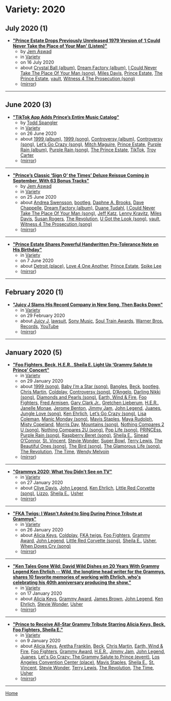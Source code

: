 # Variety: 2020

## July 2020 (1)

 - [**"Prince Estate Drops Previously Unreleased 1979 Version of ‘I Could Never Take the Place of Your Man’ (Listen)"**](https://variety.com/2020/music/news/prince-unreleased-i-could-never-take-the-place-listen-1234708369/)
    - by [Jem Aswad](../../../authors/jem-aswad/index.md)
    - in [Variety](../../../publications/u-z/variety/index.md)
    - on 16 July 2020
    - about [Crystal Ball (album)](../../../topics/album/crystal-ball/index.md), [Dream Factory (album)](../../../topics/album/dream-factory/index.md), [I Could Never Take The Place Of Your Man (song)](../../../topics/song/i-could-never-take-the-place-of-your-man/index.md), [Miles Davis](../../../topics/miles-davis/index.md), [Prince Estate](../../../topics/prince-estate/index.md), [The Prince Estate](../../../topics/the-prince-estate/index.md), [vault](../../../topics/vault/index.md), [Witness 4 The Prosecution (song)](../../../topics/song/witness-4-the-prosecution/index.md)
    - ([mirror](https://web.archive.org/web/*/https://variety.com/2020/music/news/prince-unreleased-i-could-never-take-the-place-listen-1234708369/))

----

## June 2020 (3)

 - [**"TikTok App Adds Prince’s Entire Music Catalog"**](https://variety.com/2020/digital/news/tiktok-princes-music-catalog-1234691489/)
    - by [Todd Spangler](../../../authors/todd-spangler/index.md)
    - in [Variety](../../../publications/u-z/variety/index.md)
    - on 26 June 2020
    - about [1999 (album)](../../../topics/album/1999/index.md), [1999 (song)](../../../topics/song/1999/index.md), [Controversy (album)](../../../topics/album/controversy/index.md), [Controversy (song)](../../../topics/song/controversy/index.md), [Let’s Go Crazy (song)](../../../topics/song/let-s-go-crazy/index.md), [Mitch Maguire](../../../topics/mitch-maguire/index.md), [Prince Estate](../../../topics/prince-estate/index.md), [Purple Rain (album)](../../../topics/album/purple-rain/index.md), [Purple Rain (song)](../../../topics/song/purple-rain/index.md), [The Prince Estate](../../../topics/the-prince-estate/index.md), [TikTok](../../../topics/tiktok/index.md), [Troy Carter](../../../topics/troy-carter/index.md)
    - ([mirror](https://web.archive.org/web/*/https://variety.com/2020/digital/news/tiktok-princes-music-catalog-1234691489/))

----

 - [**"Prince’s Classic ‘Sign O’ the Times’ Deluxe Reissue Coming in September, With 63 Bonus Tracks"**](https://variety.com/2020/music/news/prince-sign-o-the-times-deluxe-reissue-bonus-tracks-1234689805/)
    - by [Jem Aswad](../../../authors/jem-aswad/index.md)
    - in [Variety](../../../publications/u-z/variety/index.md)
    - on 25 June 2020
    - about [Andrea Swensson](../../../topics/andrea-swensson/index.md), [bootleg](../../../topics/bootleg/index.md), [Daphne A. Brooks](../../../topics/daphne-a-brooks/index.md), [Dave Chappelle](../../../topics/dave-chappelle/index.md), [Dream Factory (album)](../../../topics/album/dream-factory/index.md), [Duane Tudahl](../../../topics/duane-tudahl/index.md), [I Could Never Take The Place Of Your Man (song)](../../../topics/song/i-could-never-take-the-place-of-your-man/index.md), [Jeff Katz](../../../topics/jeff-katz/index.md), [Lenny Kravitz](../../../topics/lenny-kravitz/index.md), [Miles Davis](../../../topics/miles-davis/index.md), [Susan Rogers](../../../topics/susan-rogers/index.md), [The Revolution](../../../topics/the-revolution/index.md), [U Got the Look (song)](../../../topics/song/u-got-the-look/index.md), [vault](../../../topics/vault/index.md), [Witness 4 The Prosecution (song)](../../../topics/song/witness-4-the-prosecution/index.md)
    - ([mirror](https://web.archive.org/web/*/https://variety.com/2020/music/news/prince-sign-o-the-times-deluxe-reissue-bonus-tracks-1234689805/))

----

 - [**"Prince Estate Shares Powerful Handwritten Pro-Tolerance Note on His Birthday"**](https://variety.com/2020/music/news/prince-birthday-note-tolerance-george-floyd-1234627253/)
    - in [Variety](../../../publications/u-z/variety/index.md)
    - on 7 June 2020
    - about [Detroit (place)](../../../topics/place/detroit/index.md), [Love 4 One Another](../../../topics/love-4-one-another/index.md), [Prince Estate](../../../topics/prince-estate/index.md), [Spike Lee](../../../topics/spike-lee/index.md)
    - ([mirror](https://web.archive.org/web/*/https://variety.com/2020/music/news/prince-birthday-note-tolerance-george-floyd-1234627253/))

----

## February 2020 (1)

 - [**"Juicy J Slams His Record Company in New Song, Then Backs Down"**](https://variety.com/2020/biz/news/juicy-j-slams-columbia-records-sony-music-1203519947/)
    - in [Variety](../../../publications/u-z/variety/index.md)
    - on 29 February 2020
    - about [Juicy J](../../../topics/juicy-j/index.md), [lawsuit](../../../topics/lawsuit/index.md), [Sony Music](../../../topics/sony-music/index.md), [Soul Train Awards](../../../topics/soul-train-awards/index.md), [Warner Bros. Records](../../../topics/warner-bros-records/index.md), [YouTube](../../../topics/youtube/index.md)
    - ([mirror](https://web.archive.org/web/*/https://variety.com/2020/biz/news/juicy-j-slams-columbia-records-sony-music-1203519947/))

----

## January 2020 (5)

 - [**"Foo Fighters, Beck, H.E.R., Sheila E. Light Up ‘Grammy Salute to Prince’ Concert"**](https://variety.com/2020/music/news/prince-tribute-concert-foo-fighters-her-beck-1203485036/)
    - in [Variety](../../../publications/u-z/variety/index.md)
    - on 29 January 2020
    - about [1999 (song)](../../../topics/song/1999/index.md), [Baby I’m a Star (song)](../../../topics/song/baby-i-m-a-star/index.md), [Bangles](../../../topics/bangles/index.md), [Beck](../../../topics/beck/index.md), [bootleg](../../../topics/bootleg/index.md), [Chris Martin](../../../topics/chris-martin/index.md), [Coldplay](../../../topics/coldplay/index.md), [Controversy (song)](../../../topics/song/controversy/index.md), [D’Angelo](../../../topics/d-angelo/index.md), [Darling Nikki (song)](../../../topics/song/darling-nikki/index.md), [Diamonds and Pearls (song)](../../../topics/song/diamonds-and-pearls/index.md), [Earth, Wind & Fire](../../../topics/earth-wind-fire/index.md), [Foo Fighters](../../../topics/foo-fighters/index.md), [Fred Armisen](../../../topics/fred-armisen/index.md), [Gary Clark Jr.](../../../topics/gary-clark-jr/index.md), [Gretchen Lieberum](../../../topics/gretchen-lieberum/index.md), [H.E.R.](../../../topics/h-e-r/index.md), [Janelle Monae](../../../topics/janelle-monae/index.md), [Jerome Benton](../../../topics/jerome-benton/index.md), [Jimmy Jam](../../../topics/jimmy-jam/index.md), [John Legend](../../../topics/john-legend/index.md), [Juanes](../../../topics/juanes/index.md), [Jungle Love (song)](../../../topics/song/jungle-love/index.md), [Ken Ehrlich](../../../topics/ken-ehrlich/index.md), [Let’s Go Crazy (song)](../../../topics/song/let-s-go-crazy/index.md), [Lisa Coleman](../../../topics/lisa-coleman/index.md), [Manic Monday (song)](../../../topics/song/manic-monday/index.md), [Mavis Staples](../../../topics/mavis-staples/index.md), [Maya Rudolph](../../../topics/maya-rudolph/index.md), [Misty Copeland](../../../topics/misty-copeland/index.md), [Morris Day](../../../topics/morris-day/index.md), [Mountains (song)](../../../topics/song/mountains/index.md), [Nothing Compares 2 U (song)](../../../topics/song/nothing-compares-2-u/index.md), [Nothing Compares 2U (song)](../../../topics/song/nothing-compares-2u/index.md), [Pop Life (song)](../../../topics/song/pop-life/index.md), [PRINCEss](../../../topics/princess/index.md), [Purple Rain (song)](../../../topics/song/purple-rain/index.md), [Raspberry Beret (song)](../../../topics/song/raspberry-beret/index.md), [Sheila E.](../../../topics/sheila-e/index.md), [Sinead O’Connor](../../../topics/sinead-o-connor/index.md), [St. Vincent](../../../topics/st-vincent/index.md), [Stevie Wonder](../../../topics/stevie-wonder/index.md), [Super Bowl](../../../topics/super-bowl/index.md), [Terry Lewis](../../../topics/terry-lewis/index.md), [The Beautiful Ones (song)](../../../topics/song/the-beautiful-ones/index.md), [The Bird (song)](../../../topics/song/the-bird/index.md), [The Glamorous Life (song)](../../../topics/song/the-glamorous-life/index.md), [The Revolution](../../../topics/the-revolution/index.md), [The Time](../../../topics/the-time/index.md), [Wendy Melvoin](../../../topics/wendy-melvoin/index.md)
    - ([mirror](https://web.archive.org/web/*/https://variety.com/2020/music/news/prince-tribute-concert-foo-fighters-her-beck-1203485036/))

----

 - [**"Grammys 2020: What You Didn’t See on TV"**](https://variety.com/2020/tv/news/grammys-2020-backstage-what-you-didnt-see-on-tv-1203481796/)
    - in [Variety](../../../publications/u-z/variety/index.md)
    - on 27 January 2020
    - about [Clive Davis](../../../topics/clive-davis/index.md), [John Legend](../../../topics/john-legend/index.md), [Ken Ehrlich](../../../topics/ken-ehrlich/index.md), [Little Red Corvette (song)](../../../topics/song/little-red-corvette/index.md), [Lizzo](../../../topics/lizzo/index.md), [Sheila E.](../../../topics/sheila-e/index.md), [Usher](../../../topics/usher/index.md)
    - ([mirror](https://web.archive.org/web/*/https://variety.com/2020/tv/news/grammys-2020-backstage-what-you-didnt-see-on-tv-1203481796/))

----

 - [**"FKA Twigs: I Wasn’t Asked to Sing During Prince Tribute at Grammys"**](https://variety.com/2020/music/news/fka-twigs-grammys-prince-usher-sheila-e-1203481545/)
    - in [Variety](../../../publications/u-z/variety/index.md)
    - on 26 January 2020
    - about [Alicia Keys](../../../topics/alicia-keys/index.md), [Coldplay](../../../topics/coldplay/index.md), [FKA twigs](../../../topics/fka-twigs/index.md), [Foo Fighters](../../../topics/foo-fighters/index.md), [Grammy Award](../../../topics/grammy-award/index.md), [John Legend](../../../topics/john-legend/index.md), [Little Red Corvette (song)](../../../topics/song/little-red-corvette/index.md), [Sheila E.](../../../topics/sheila-e/index.md), [Usher](../../../topics/usher/index.md), [When Doves Cry (song)](../../../topics/song/when-doves-cry/index.md)
    - ([mirror](https://web.archive.org/web/*/https://variety.com/2020/music/news/fka-twigs-grammys-prince-usher-sheila-e-1203481545/))

----

 - [**"Ken Tales Gone Wild: David Wild Dishes on 20 Years With Grammy Legend Ken Ehrlich -- Wild, the longtime head writer for the Grammys, shares 10 favorite memories of working with Ehrlich, who's celebrating his 40th anniversary producing the show."**](https://variety.com/2020/music/news/david-wild-tells-tales-ken-ehrlich-grammys-1203471739/)
    - in [Variety](../../../publications/u-z/variety/index.md)
    - on 17 January 2020
    - about [Alicia Keys](../../../topics/alicia-keys/index.md), [Grammy Award](../../../topics/grammy-award/index.md), [James Brown](../../../topics/james-brown/index.md), [John Legend](../../../topics/john-legend/index.md), [Ken Ehrlich](../../../topics/ken-ehrlich/index.md), [Stevie Wonder](../../../topics/stevie-wonder/index.md), [Usher](../../../topics/usher/index.md)
    - ([mirror](https://web.archive.org/web/*/https://variety.com/2020/music/news/david-wild-tells-tales-ken-ehrlich-grammys-1203471739/))

----

 - [**"Prince to Receive All-Star Grammy Tribute Starring Alicia Keys, Beck, Foo Fighters, Sheila E."**](https://variety.com/2020/music/news/prince-all-star-grammy-tribute-alicia-keys-beck-sheila-e-the-time-1203461660/)
    - in [Variety](../../../publications/u-z/variety/index.md)
    - on 9 January 2020
    - about [Alicia Keys](../../../topics/alicia-keys/index.md), [Aretha Franklin](../../../topics/aretha-franklin/index.md), [Beck](../../../topics/beck/index.md), [Chris Martin](../../../topics/chris-martin/index.md), [Earth, Wind & Fire](../../../topics/earth-wind-fire/index.md), [Foo Fighters](../../../topics/foo-fighters/index.md), [Grammy Award](../../../topics/grammy-award/index.md), [H.E.R.](../../../topics/h-e-r/index.md), [Jimmy Jam](../../../topics/jimmy-jam/index.md), [John Legend](../../../topics/john-legend/index.md), [Juanes](../../../topics/juanes/index.md), [Let's Go Crazy: The Grammy Salute to Prince (event)](../../../topics/event/let-s-go-crazy-the-grammy-salute-to-prince/index.md), [Los Angeles Convention Center (place)](../../../topics/place/los-angeles-convention-center/index.md), [Mavis Staples](../../../topics/mavis-staples/index.md), [Sheila E.](../../../topics/sheila-e/index.md), [St. Vincent](../../../topics/st-vincent/index.md), [Stevie Wonder](../../../topics/stevie-wonder/index.md), [Terry Lewis](../../../topics/terry-lewis/index.md), [The Revolution](../../../topics/the-revolution/index.md), [The Time](../../../topics/the-time/index.md), [Usher](../../../topics/usher/index.md)
    - ([mirror](https://web.archive.org/web/*/https://variety.com/2020/music/news/prince-all-star-grammy-tribute-alicia-keys-beck-sheila-e-the-time-1203461660/))

----

[Home](../index.md)

